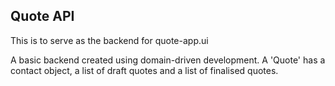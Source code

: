 ## Quote API

This is to serve as the backend for quote-app.ui

A basic backend created using domain-driven development. 
A 'Quote' has a contact object, a list of draft quotes and a list of finalised quotes. 